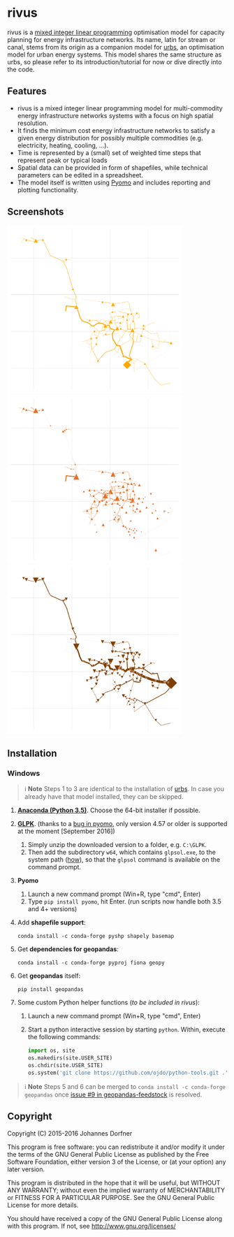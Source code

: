 # rivus

rivus is a [mixed integer linear programming](https://en.wikipedia.org/wiki/Integer_programming) optimisation model for capacity planning for energy infrastructure networks. Its name, latin for stream or canal, stems from its origin as a companion model for [urbs](https://github.com/tum-ens/urbs), an optimisation model for urban energy systems. This model shares the same structure as urbs, so please refer to its introduction/tutorial for now or dive directly into the code.  

## Features

  * rivus is a mixed integer linear programming model for multi-commodity energy infrastructure networks systems with a focus on high spatial resolution.
  * It finds the minimum cost energy infrastructure networks to satisfy a given energy distribution for possibly multiple commodities (e.g. electricity, heating, cooling, ...).
  * Time is represented by a (small) set of weighted time steps that represent peak or typical loads  
  * Spatial data can be provided in form of shapefiles, while technical parameters can be edited in a spreadsheet.
  * The model itself is written using [Pyomo](https://software.sandia.gov/trac/coopr/wiki/Pyomo) and includes reporting and plotting functionality. 

## Screenshots

<a href="doc/img/caps-elec.png"><img src="doc/img/caps-elec.png" alt="Electricity network capacities" style="width:400px"></a>
<a href="doc/img/caps-heat.png"><img src="doc/img/caps-heat.png" alt="Heat network capacities" style="width:400px"></a>
<a href="doc/img/caps-gas.png"><img src="doc/img/caps-gas.png" alt="Gas network capacities" style="width:400px"></a>

## Installation

### Windows

> :information_source: **Note** Steps 1 to 3 are identical to the installation of [urbs](https://github.com/tum-ens/urbs). In case you already have that model installed, they can be skipped.

1. [**Anaconda (Python 3.5)**](http://continuum.io/downloads). Choose the 64-bit installer if possible.
2. [**GLPK**](http://winglpk.sourceforge.net/).  (thanks to a [bug in pyomo](https://software.sandia.gov/trac/pyomo/ticket/4641), only version 4.57 or older is supported at the moment [September 2016])
   1. Simply unzip the downloaded version to a folder, e.g. `C:\GLPK`. 
   1. Then add the subdirectory `w64`, which contains `glpsol.exe`, to the system path ([how](http://geekswithblogs.net/renso/archive/2009/10/21/how-to-set-the-windows-path-in-windows-7.aspx)), so that the `glpsol` command is available on the command prompt.
3. **Pyomo**
   1. Launch a new command prompt (Win+R, type "cmd", Enter)
   2. Type `pip install pyomo`, hit Enter. (run scripts now handle both 3.5 and 4+ versions)

4. Add **shapefile support**:
   ```
   conda install -c conda-forge pyshp shapely basemap
   ```

5. Get **dependencies for geopandas**:
   ```
   conda install -c conda-forge pyproj fiona geopy
   ```

6. Get **geopandas** itself:
   ```
   pip install geopandas
   ```
   
7. Some custom Python helper functions (*to be included in rivus*):
   1. Launch a new command prompt (Win+R, type "cmd", Enter)
   2. Start a python interactive session by starting `python`. Within, execute the following commands:

        ```python
        import os, site
        os.makedirs(site.USER_SITE)
        os.chdir(site.USER_SITE)
        os.system('git clone https://github.com/ojdo/python-tools.git .')
        ```

> :information_source: **Note** Steps 5 and 6 can be merged to `conda install -c conda-forge geopandas` once [issue #9 in geopandas-feedstock](https://github.com/conda-forge/geopandas-feedstock/issues/9) is resolved.


## Copyright

Copyright (C) 2015-2016  Johannes Dorfner

This program is free software: you can redistribute it and/or modify
it under the terms of the GNU General Public License as published by
the Free Software Foundation, either version 3 of the License, or
(at your option) any later version.

This program is distributed in the hope that it will be useful,
but WITHOUT ANY WARRANTY; without even the implied warranty of
MERCHANTABILITY or FITNESS FOR A PARTICULAR PURPOSE.  See the
GNU General Public License for more details.

You should have received a copy of the GNU General Public License
along with this program.  If not, see <http://www.gnu.org/licenses/>
